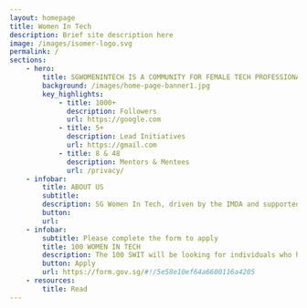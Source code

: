 ```yaml
---
layout: homepage
title: Women In Tech
description: Brief site description here
image: /images/isomer-logo.svg
permalink: /
sections:
    - hero:
        title: SGWOMENINTECH IS A COMMUNITY FOR FEMALE TECH PROFESSIONALSS
        background: /images/home-page-banner1.jpg
        key_highlights:
            - title: 1000+
              description: Followers
              url: https://google.com
            - title: 5+
              description: Lead Initiatives
              url: https://gmail.com
            - title: 8 & 48 
              description: Mentors & Mentees
              url: /privacy/
    - infobar:
        title: ABOUT US
        subtitle:
        description: SG Women In Tech, driven by the IMDA and supported by community and industry partners, aims to attract, retain and develop talent across a diversity of jobs in the tech/infocomm workforce. SG Women In Tech believes in the value of a diverse workforce, and also looks to improve perceptions of tech/infocomm careers, and looks to establish Singapore as a progressive leader in having a globally attractive environment and a supportive ecosystem for tech talent.
        button: 
        url: 
    - infobar:
        subtitle: Please complete the form to apply
        title: 100 WOMEN IN TECH
        description: The 100 SWIT will be looking for individuals who have made the headlines or influenced important stories over the past 12 months, as well as those who have inspiring stories to tell, achieved something significant or influenced the communities in ways that might not typically make the news. The pool of names will then be assessed against this year's theme – The Diversity of Female in Tech. The call for nominations will take place from 30 March 2020 to 30 April 2020. Please access the nomination form here.
        button: Apply
        url: https://form.gov.sg/#!/5e58e10ef64a6600116a4205
    - resources:
        title: Read
---
```


